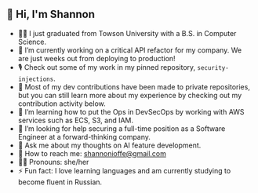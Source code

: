 ## 👋 Hi, I'm Shannon

- 👩‍🎓 I just graduated from Towson University with a B.S. in Computer Science.
- 🔭 I’m currently working on a critical API refactor for my company. We are just weeks out from deploying to production!
- 🎙️ Check out some of my work in my pinned repository, `security-injections`.
- 👣 Most of my dev contributions have been made to private repositories, but you can still learn more about my experience by checking out my contribution activity below.
- 🌱 I’m learning how to put the Ops in DevSecOps by working with AWS services such as ECS, S3, and IAM.
- 🤔 I’m looking for help securing a full-time position as a Software Engineer at a forward-thinking company.
- 💭 Ask me about my thoughts on AI feature development.
- 💌 How to reach me: shannonioffe@gmail.com
- 👩‍💻 Pronouns: she/her
- ⚡ Fun fact: I love learning languages and am currently studying to become fluent in Russian.
